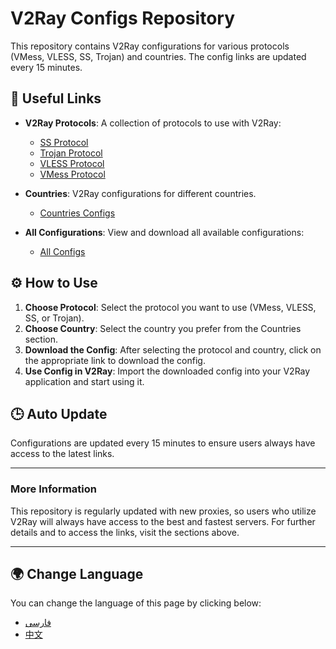# V2Ray Configs Repository

This repository contains V2Ray configurations for various protocols (VMess, VLESS, SS, Trojan) and countries. The config links are updated every 15 minutes.

## 🔗 Useful Links

- **V2Ray Protocols**: A collection of protocols to use with V2Ray:
  - [SS Protocol](https://raw.githubusercontent.com/MrDaRkFoRcE/v2ray-configs/refs/heads/main/Protocols/ss.txt)
  - [Trojan Protocol](https://raw.githubusercontent.com/MrDaRkFoRcE/v2ray-configs/refs/heads/main/Protocols/trojan.txt)
  - [VLESS Protocol](https://raw.githubusercontent.com/MrDaRkFoRcE/v2ray-configs/refs/heads/main/Protocols/vless.txt)
  - [VMess Protocol](https://raw.githubusercontent.com/MrDaRkFoRcE/v2ray-configs/refs/heads/main/Protocols/vmess.txt)

- **Countries**: V2Ray configurations for different countries.
  - [Countries Configs](https://github.com/MrDaRkFoRcE/v2ray-configs/tree/main/Countries)

- **All Configurations**: View and download all available configurations:
  - [All Configs](https://raw.githubusercontent.com/MrDaRkFoRcE/v2ray-configs/refs/heads/main/all_configs.txt)

## ⚙️ How to Use

1. **Choose Protocol**: Select the protocol you want to use (VMess, VLESS, SS, or Trojan).
2. **Choose Country**: Select the country you prefer from the Countries section.
3. **Download the Config**: After selecting the protocol and country, click on the appropriate link to download the config.
4. **Use Config in V2Ray**: Import the downloaded config into your V2Ray application and start using it.

## 🕒 Auto Update

Configurations are updated every 15 minutes to ensure users always have access to the latest links.

---

### More Information

This repository is regularly updated with new proxies, so users who utilize V2Ray will always have access to the best and fastest servers. For further details and to access the links, visit the sections above.

---

## 🌍 Change Language

You can change the language of this page by clicking below:

- [فارسی](https://github.com/MrDaRkFoRcE/v2ray-configs/blob/main/README_fa.md)
- [中文](https://github.com/MrDaRkFoRcE/v2ray-configs/blob/main/README_zh.md)

